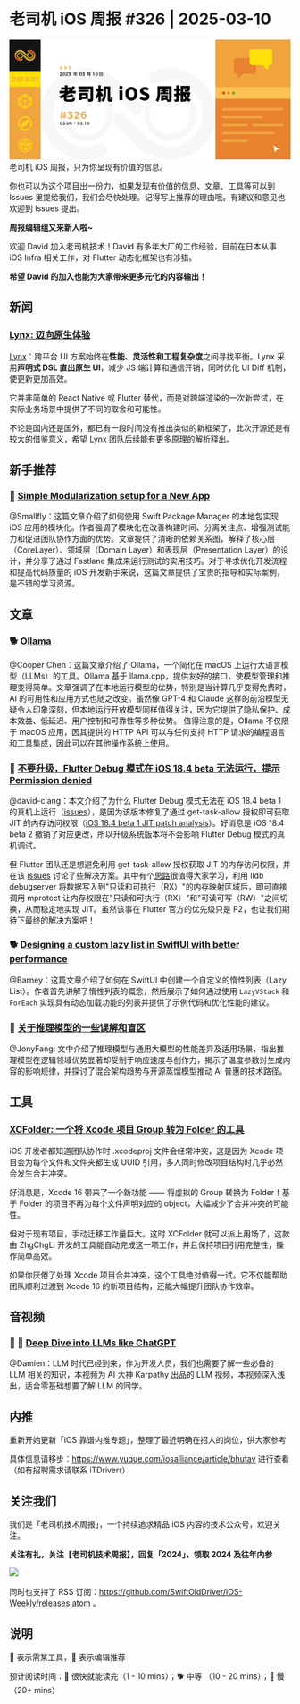# 老司机 iOS 周报 #326 | 2025-03-10

![ios-weekly](https://github.com/SwiftOldDriver/iOS-Weekly/blob/master/assets/weekly-header/326.jpg?raw=true)
老司机 iOS 周报，只为你呈现有价值的信息。

你也可以为这个项目出一份力，如果发现有价值的信息、文章、工具等可以到 Issues 里提给我们，我们会尽快处理。记得写上推荐的理由哦。有建议和意见也欢迎到 Issues 提出。

**周报编辑组又来新人啦~** 

欢迎 David 加入老司机技术！David 有多年大厂的工作经验，目前在日本从事 iOS Infra 相关工作，对 Flutter 动态化框架也有涉猎。

**希望 David 的加入也能为大家带来更多元化的内容输出！**

## 新闻

### [Lynx: 迈向原生体验](https://mp.weixin.qq.com/s/Wmapq8NMfoXejIcxX-2K-Q)

[Lynx](https://github.com/lynx-family/lynx)：跨平台 UI 方案始终在**性能、灵活性和工程复杂度**之间寻找平衡。Lynx 采用**声明式 DSL 直出原生 UI**，减少 JS 端计算和通信开销，同时优化 UI Diff 机制，使更新更加高效。

它并非简单的 React Native 或 Flutter 替代，而是对跨端渲染的一次新尝试，在实际业务场景中提供了不同的取舍和可能性。

不论是国内还是国外，都已有一段时间没有推出类似的新框架了，此次开源还是有较大的借鉴意义，希望 Lynx 团队后续能有更多原理的解析释出。

## 新手推荐

### 🐎 [Simple Modularization setup for a New App](https://www.manu.show/2025-02-27-simple-modularization-setup/)

@Smallfly：这篇文章介绍了如何使用 Swift Package Manager 的本地包实现 iOS 应用的模块化。作者强调了模块化在改善构建时间、分离关注点、增强测试能力和促进团队协作方面的优势。文章提供了清晰的依赖关系图，解释了核心层（CoreLayer）、领域层（Domain Layer）和表现层（Presentation Layer）的设计，并分享了通过 Fastlane 集成来运行测试的实用技巧。对于寻求优化开发流程和提高代码质量的 iOS 开发新手来说，这篇文章提供了宝贵的指导和实际案例，是不错的学习资源。

## 文章

### 🐕 [Ollama](https://nshipster.com/ollama/)

@Cooper Chen：这篇文章介绍了 Ollama，一个简化在 macOS 上运行大语言模型（LLMs）的工具。Ollama 基于 llama.cpp，提供友好的接口，使模型管理和推理变得简单。文章强调了在本地运行模型的优势，特别是当计算几乎变得免费时，AI 的可用性和应用方式也随之改变。虽然像 GPT-4 和 Claude 这样的前沿模型无疑令人印象深刻，但本地运行开放模型同样值得关注，因为它提供了隐私保护、成本效益、低延迟、用户控制和可靠性等多种优势。
值得注意的是，Ollama 不仅限于 macOS 应用，因其提供的 HTTP API 可以与任何支持 HTTP 请求的编程语言和工具集成，因此可以在其他操作系统上使用。

### 🐎 [不要升级，Flutter Debug 模式在 iOS 18.4 beta 无法运行，提示 Permission denied](https://mp.weixin.qq.com/s/shfvj95_CjwO-33s_7LIWQ)

@david-clang：本文介绍了为什么 Flutter Debug 模式无法在  iOS 18.4 beta 1 的真机上运行（[issues](https://github.com/flutter/flutter/issues/163984)），是因为该版本修复了通过 get-task-allow 授权即可获取 JIT 的内存访问权限（[iOS 18.4 beta 1 JIT patch analysis](https://gist.github.com/osy/8940e5ae5f24646b808f58d197883ca5)）。好消息是 iOS 18.4 beta 2 撤销了对应更改，所以升级系统版本将不会影响 Flutter Debug 模式的真机调试。

但 Flutter 团队还是想避免利用 get-task-allow 授权获取 JIT 的内存访问权限，并在该 [issues](https://github.com/dart-lang/sdk/issues/60202) 讨论了些解决方案。其中有个[思路](https://github.com/dart-lang/sdk/issues/60202#issuecomment-2695705498)很值得大家学习，利用 lldb debugserver  将数据写入到"只读和可执行（RX）"的内存映射区域后，即可直接调用 mprotect 让内存权限在"只读和可执行（RX）"和"可读可写（RW）"之间切换，从而稳定地实现 JIT。虽然该事在 Flutter 官方的优先级只是 P2，也让我们期待下最终的解决方案吧！


### 🐕 [Designing a custom lazy list in SwiftUI with better performance](https://nilcoalescing.com/blog/CustomLazyListInSwiftUI/)

@Barney：这篇文章介绍了如何在 SwiftUI 中创建一个自定义的惰性列表（Lazy List）。作者首先讲解了惰性列表的概念，然后展示了如何通过使用 `LazyVStack` 和 `ForEach` 实现具有动态加载功能的列表并提供了示例代码和优化性能的建议。


### 🐎 [关于推理模型的一些误解和盲区](https://onevcat.com/2025/02/reasoning-model/)

@JonyFang: 文中介绍了推理模型与通用大模型的性能差异及适用场景，指出推理模型在逻辑领域优势显著却受制于响应速度与创作力，揭示了温度参数对生成内容的影响规律，并探讨了混合架构趋势与开源蒸馏模型推动 AI 普惠的技术路径。

## 工具

### [XCFolder: 一个将 Xcode 项目 Group 转为 Folder 的工具](https://github.com/ZhgChgLi/XCFolder)

iOS 开发者都知道团队协作时 .xcodeproj 文件会经常冲突，这是因为 Xcode 项目会为每个文件和文件夹都生成 UUID 引用，多人同时修改项目结构时几乎必然会发生合并冲突。

好消息是，Xcode 16 带来了一个新功能 —— 将虚拟的 Group 转换为 Folder！基于 Folder 的项目不再为每个文件声明对应的 object，大幅减少了合并冲突的可能性。

但对于现有项目，手动迁移工作量巨大。这时 XCFolder 就可以派上用场了，这款由 ZhgChgLi 开发的工具能自动完成这一项工作，并且保持项目引用完整性，操作简单高效。

如果你厌倦了处理 Xcode 项目合并冲突，这个工具绝对值得一试。它不仅能帮助团队顺利过渡到 Xcode 16 的新项目结构，还能大幅提升团队协作效率。

## 音视频

### 🌟 🐢 [Deep Dive into LLMs like ChatGPT](https://www.youtube.com/watch?v=7xTGNNLPyMI&list=PPSV)

@Damien：LLM 时代已经到来，作为开发人员，我们也需要了解一些必备的 LLM 相关的知识，本视频为 AI 大神 Karpathy 出品的 LLM 视频，本视频深入浅出，适合零基础想要了解 LLM 的同学。

## 内推

重新开始更新「iOS 靠谱内推专题」，整理了最近明确在招人的岗位，供大家参考

具体信息请移步：https://www.yuque.com/iosalliance/article/bhutav 进行查看（如有招聘需求请联系 iTDriverr）

## 关注我们

我们是「老司机技术周报」，一个持续追求精品 iOS 内容的技术公众号，欢迎关注。

**关注有礼，关注【老司机技术周报】，回复「2024」，领取 2024 及往年内参**

![](https://github.com/SwiftOldDriver/iOS-Weekly/blob/master/assets/qrcode_for_wechat.jpg?raw=true)

同时也支持了 RSS 订阅：https://github.com/SwiftOldDriver/iOS-Weekly/releases.atom 。

## 说明

🚧 表示需某工具，🌟 表示编辑推荐

预计阅读时间：🐎 很快就能读完（1 - 10 mins）；🐕 中等 （10 - 20 mins）；🐢 慢（20+ mins）

